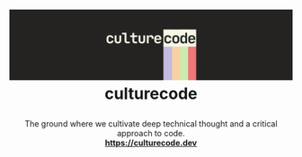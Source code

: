 <h1>
<p align="center">
  <a href="https://github.com/culturecode-org">
    <img src="https://raw.githubusercontent.com/culturecode-org/.github/refs/heads/main/images/banner-profile.png" alt="Logo">
  </a>
  <br>culturecode
</h1>
  <p align="center">
    The ground where we cultivate deep technical thought and a critical approach to code.
    <br />
    <strong><a href="https://culturecode.dev">https://culturecode.dev</a></strong>
  </p>
</p>
